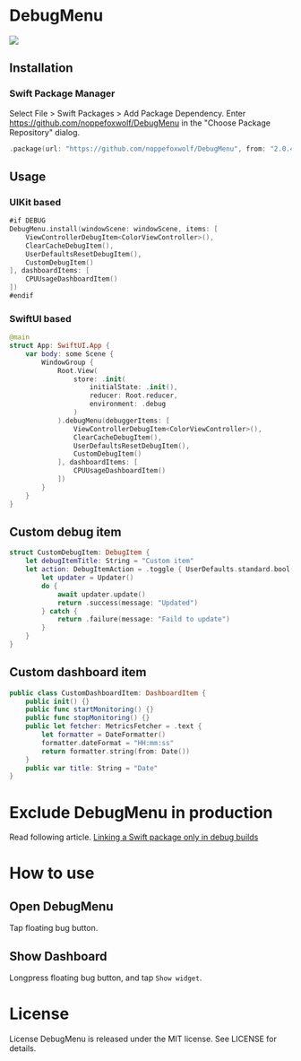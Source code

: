 # DebugMenu

![](https://github.com/noppefoxwolf/DebugMenu/blob/main/.github/example.gif)

## Installation

### Swift Package Manager

Select File > Swift Packages > Add Package Dependency. 
Enter https://github.com/noppefoxwolf/DebugMenu in the "Choose Package Repository" dialog.

```swift
.package(url: "https://github.com/noppefoxwolf/DebugMenu", from: "2.0.4")
```

## Usage

### UIKit based

```swift
#if DEBUG
DebugMenu.install(windowScene: windowScene, items: [
    ViewControllerDebugItem<ColorViewController>(),
    ClearCacheDebugItem(),
    UserDefaultsResetDebugItem(),
    CustomDebugItem()
], dashboardItems: [
    CPUUsageDashboardItem()
])
#endif
```

### SwiftUI based

```swift
@main
struct App: SwiftUI.App {    
    var body: some Scene {
        WindowGroup {
            Root.View(
                store: .init(
                    initialState: .init(),
                    reducer: Root.reducer,
                    environment: .debug
                )
            ).debugMenu(debuggerItems: [
                ViewControllerDebugItem<ColorViewController>(),
                ClearCacheDebugItem(),
                UserDefaultsResetDebugItem(),
                CustomDebugItem()
            ], dashboardItems: [
                CPUUsageDashboardItem()
            ])
        }
    }
}
```

## Custom debug item

```swift
struct CustomDebugItem: DebugItem {
    let debugItemTitle: String = "Custom item"
    let action: DebugItemAction = .toggle { UserDefaults.standard.bool(forKey: "key") } action: { (isOn, completions) in
        let updater = Updater()
        do {
            await updater.update()
            return .success(message: "Updated")
        } catch {
            return .failure(message: "Faild to update")
        }
    }
}
```

## Custom dashboard item

```swift
public class CustomDashboardItem: DashboardItem {
    public init() {}
    public func startMonitoring() {}
    public func stopMonitoring() {}
    public let fetcher: MetricsFetcher = .text {
        let formatter = DateFormatter()
        formatter.dateFormat = "HH:mm:ss"
        return formatter.string(from: Date())
    }
    public var title: String = "Date"
}
```

# Exclude DebugMenu in production

Read following article.
[Linking a Swift package only in debug builds](https://augmentedcode.io/2022/05/02/linking-a-swift-package-only-in-debug-builds/)

# How to use

## Open DebugMenu

Tap floating bug button.

## Show Dashboard

Longpress floating bug button, and tap `Show widget`.

# License

License
DebugMenu is released under the MIT license. See LICENSE for details.
